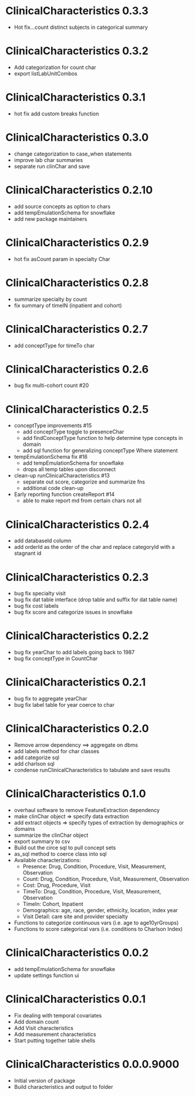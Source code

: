 # ClinicalCharacteristics 0.3.3

* Hot fix...count distinct subjects in categorical summary

# ClinicalCharacteristics 0.3.2

* Add categorization for count char
* export listLabUnitCombos

# ClinicalCharacteristics 0.3.1

* hot fix add custom breaks function

# ClinicalCharacteristics 0.3.0

* change categorization to case_when statements
* improve lab char summaries
* separate run clinChar and save

# ClinicalCharacteristics 0.2.10

* add source concepts as option to chars
* add tempEmulationSchema for snowflake
* add new package maintainers

# ClinicalCharacteristics 0.2.9

* hot fix asCount param in specialty Char 

# ClinicalCharacteristics 0.2.8

* summarize specialty by count
* fix summary of timeIN (inpatient and cohort)

# ClinicalCharacteristics 0.2.7

* add conceptType for timeTo char

# ClinicalCharacteristics 0.2.6

* bug fix multi-cohort count #20


# ClinicalCharacteristics 0.2.5

* conceptType improvements #15
    - add conceptType toggle to presenceChar
    - add findConceptType function to help determine type concepts in domain
    - add sql function for generalizing conceptType Where statement
* tempEmulationSchema fix #16
    - add tempEmulationSchema for snowflake
    - drops all temp tables upon disconnect
* clean-up runClinicalCharacteristics #13
    - separate out score, categorize and summarize fns 
    - additional code clean-up
* Early reporting function createReport #14
    - able to make report md from certain chars not all


# ClinicalCharacteristics 0.2.4

* add databaseId column
* add orderId as the order of the char and replace categoryId with a stagnant id

# ClinicalCharacteristics 0.2.3

* bug fix specialty visit
* bug fix dat table interface (drop table and suffix for dat table name)
* bug fix cost labels
* bug fix score and categorize issues in snowflake

# ClinicalCharacteristics 0.2.2

* bug fix yearChar to add labels going back to 1987
* bug fix conceptType in CountChar

# ClinicalCharacteristics 0.2.1

* bug fix to aggregate yearChar
* bug fix label table for year coerce to char

# ClinicalCharacteristics 0.2.0

* Remove arrow dependency ==> aggregate on dbms
* add labels method for char classes
* add categorize sql 
* add charlson sql 
* condense runClinicalCharacteristics to tabulate and save results

# ClinicalCharacteristics 0.1.0

* overhaul software to remove FeatureExtraction dependency
* make clinChar object => specify data extraction
* add extract objects => specify types of extraction by demographics or domains
* summarize the clinChar object
* export summary to csv
* Build out the circe sql to pull concept sets
* as_sql method to coerce class into sql
* Available characterizations:
    - Presence: Drug, Condition, Procedure, Visit, Measurement, Observation
    - Count: Drug, Condition, Procedure, Visit, Measurement, Observation
    - Cost: Drug, Procedure, Visit
    - TimeTo: Drug, Condition, Procedure, Visit, Measurement, Observation
    - TimeIn: Cohort, Inpatient
    - Demographics: age, race, gender, ethnicity, location, index year
    - Visit Detail: care site and provider specialty
* Functions to categorize continuous vars (i.e. age to age10yrGroups)
* Functions to score categorical vars (i.e. conditions to Charlson Index)

# ClinicalCharacteristics 0.0.2

* add tempEmulationSchema for snowflake
* update settings function ui

# ClinicalCharacteristics 0.0.1

* Fix dealing with temporal covariates
* Add domain count 
* Add Visit characteristics
* Add measurement characteristics
* Start putting together table shells

# ClinicalCharacteristics 0.0.0.9000

* Initial version of package
* Build characteristics and output to folder
